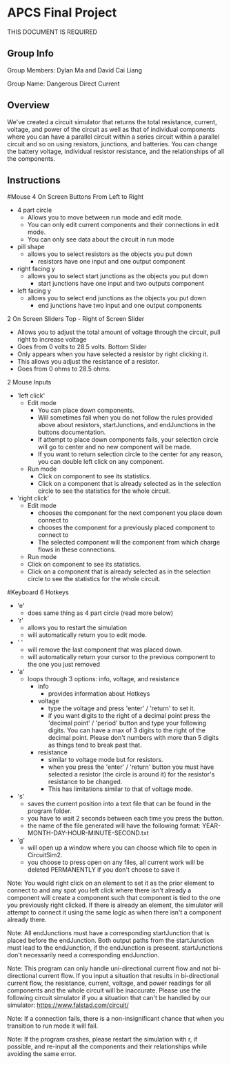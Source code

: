 # APCS Final Project
THIS DOCUMENT IS REQUIRED
## Group Info
Group Members: Dylan Ma and David Cai Liang

Group Name: Dangerous Direct Current
## Overview
We've created a circuit simulator that returns the total resistance, current, voltage, and power of the circuit as well as that of individual components where you can have a parallel circuit within a series circuit within a parallel circuit and so on using resistors, junctions, and batteries. You can change the battery voltage, individual resistor resistance, and the relationships of all the components.
## Instructions
#Mouse
4 On Screen Buttons From Left to Right
- 4 part circle
  - Allows you to move between run mode and edit mode.
  - You can only edit current components and their connections in edit mode.
  - You can only see data about the circuit in run mode
- pill shape
  - allows you to select resistors as the objects you put down
    - resistors have one input and one output component
- right facing y
  - allows you to select start junctions as the objects you put down
    - start junctions have one input and two outputs component
- left facing y
  - allows you to select end junctions as the objects you put down
    - end junctions have two input and one output components

2 On Screen Sliders
Top - Right of Screen Slider
  - Allows you to adjust the total amount of voltage through the circuit, pull right to increase voltage
  - Goes from 0 volts to 28.5 volts.
Bottom Slider
  - Only appears when you have selected a resistor by right clicking it.
  - This allows you adjust the resistance of a resistor.
  - Goes from 0 ohms to 28.5 ohms.

2 Mouse Inputs
  - 'left click'
    - Edit mode
      - You can place down components.
      - Will sometimes fail when you do not follow the rules provided above about resistors, startJunctions, and endJunctions in the buttons documentation.
      - If attempt to place down components fails, your selection circle will go to center and no new component will be made.
      - If you want to return selection circle to the center for any reason, you can double left click on any component.
    - Run mode
      - Click on component to see its statistics.
      - Click on a component that is already selected as in the selection circle to see the statistics for the whole circuit.
  - 'right click'
    - Edit mode
      - chooses the component for the next component you place down connect to
      - chooses the component for a previously placed component to connect to
      - The selected component will the component from which charge flows in these connections.
    - Run mode
     - Click on component to see its statistics.
     - Click on a component that is already selected as in the selection circle to see the statistics for the whole circuit.

#Keyboard
6 Hotkeys
- 'e'
  - does same thing as 4 part circle (read more below)
- 'r'
  - allows you to restart the simulation
  - will automatically return you to edit mode.
- ' '
  - will remove the last component that was placed down.
  - will automatically return your cursor to the previous component to the one you just removed
- 'a'
  - loops through 3 options: info, voltage, and resistance
    - info
      - provides information about Hotkeys
    - voltage
      - type the voltage and press 'enter' / 'return' to set it.
      - if you want digits to the right of a decimal point press the 'decimal point' / 'period' button and type your following digits. You can have a max of 3 digits to the right of the decimal point. Please don't numbers with more than 5 digits as things tend to break past that.
    - resistance
      - similar to voltage mode but for resistors.
      - when you press the 'enter' / 'return' button you must have selected a resistor (the circle is around it) for the resistor's resistance to be changed.
      - This has limitations similar to that of voltage mode.
- 's'
  - saves the current position into a text file that can be found in the program folder.
  - you have to wait 2 seconds between each time you press the button.
  - the name of the file generated will have the following format: YEAR-MONTH-DAY-HOUR-MINUTE-SECOND.txt
- 'g'
  - will open up a window where you can choose which file to open in CircuitSim2.
  - you choose to press open on any files, all current work will be deleted PERMANENTLY if you don't choose to save it

Note: You would right click on an element to set it as the prior element to connect to and any spot you left click where there isn't already a component will create a component such that component is tied to the one you previously right clicked. If there is already an element, the simulator will attempt to connect it using the same logic as when there isn't a component already there.

Note: All endJunctions must have a corresponding startJunction that is placed before the endJunction. Both output paths from the startJunction must lead to the endJunction, if the endJunction is preseent. startJunctions don't necessarily need a corresponding endJunction.

Note: This program can only handle uni-directional current flow and not bi-directional current flow. If you input a situation that results in bi-directional current flow, the resistance, current, voltage, and power readings for all components and the whole circuit will be inaccurate. Please use the following circuit simulator if you a situation that can't be handled by our simulator: https://www.falstad.com/circuit/

Note: If a connection fails, there is a non-insignificant chance that when you transition to run mode it will fail.

Note: If the program crashes, please restart the simulation with r, if possible, and re-input all the components and their relationships while avoiding the same error.
